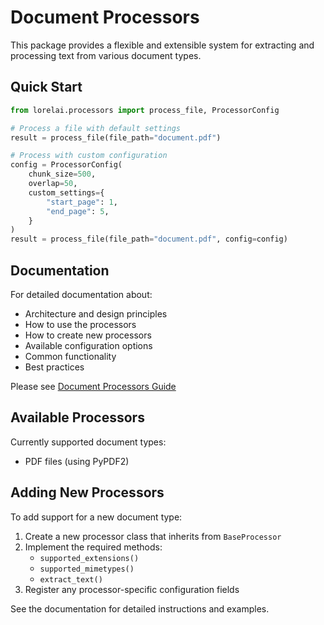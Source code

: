 # Document Processors

This package provides a flexible and extensible system for extracting and processing text from
various document types.

## Quick Start

```python
from lorelai.processors import process_file, ProcessorConfig

# Process a file with default settings
result = process_file(file_path="document.pdf")

# Process with custom configuration
config = ProcessorConfig(
    chunk_size=500,
    overlap=50,
    custom_settings={
        "start_page": 1,
        "end_page": 5,
    }
)
result = process_file(file_path="document.pdf", config=config)
```

## Documentation

For detailed documentation about:

- Architecture and design principles
- How to use the processors
- How to create new processors
- Available configuration options
- Common functionality
- Best practices

Please see [Document Processors Guide](../docs/processors.md)

## Available Processors

Currently supported document types:

- PDF files (using PyPDF2)

## Adding New Processors

To add support for a new document type:

1. Create a new processor class that inherits from `BaseProcessor`
1. Implement the required methods:
   - `supported_extensions()`
   - `supported_mimetypes()`
   - `extract_text()`
1. Register any processor-specific configuration fields

See the documentation for detailed instructions and examples.
